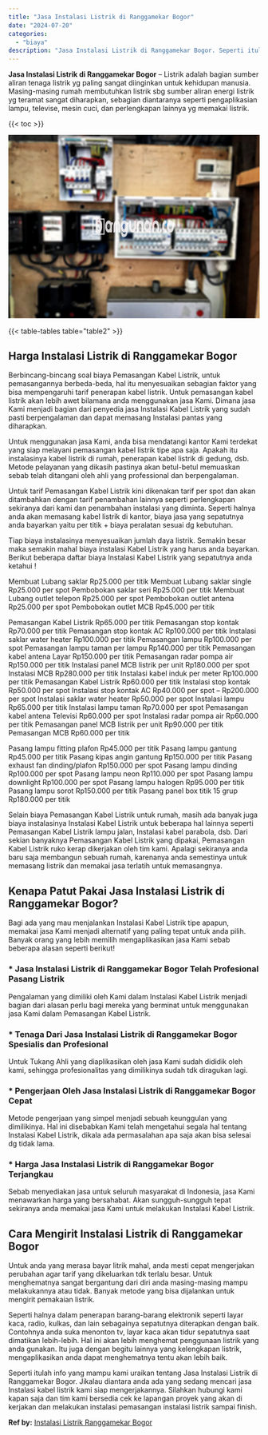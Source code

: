 ```yaml
---
title: "Jasa Instalasi Listrik di Ranggamekar Bogor"
date: "2024-07-20"
categories: 
  - "biaya"
description: "Jasa Instalasi Listrik di Ranggamekar Bogor. Seperti itulah info yang mampu kami uraikan tentang Jasa Instalasi Listrik di Ranggamekar Bogor. Jikalau diantar..."
---
```


**Jasa Instalasi Listrik di Ranggamekar Bogor** – Listrik adalah bagian sumber aliran tenaga listrik yg paling sangat diinginkan untuk kehidupan manusia. Masing-masing rumah membutuhkan listrik sbg sumber aliran energi listrik yg teramat sangat diharapkan, sebagian diantaranya seperti pengaplikasian lampu, televise, mesin cuci, dan perlengkapan lainnya yg memakai listrik.

{{< toc >}}

![Jasa Instalasi Listrik di Ranggamekar Bogor](/images/instalasi-listrik-murah10.png)

{{< table-tables table="table2" >}}

## Harga Instalasi Listrik di Ranggamekar Bogor

Berbincang-bincang soal biaya Pemasangan Kabel Listrik, untuk pemasangannya berbeda-beda, hal itu menyesuaikan sebagian faktor yang bisa mempengaruhi tarif penerapan kabel listrik. Untuk pemasangan kabel listrik akan lebih awet bilamana anda menggunakan jasa Kami. Dimana jasa Kami menjadi bagian dari penyedia jasa Instalasi Kabel Listrik yang sudah pasti berpengalaman dan dapat memasang Instalasi pantas yang diharapkan.

Untuk menggunakan jasa Kami, anda bisa mendatangi kantor Kami terdekat yang siap melayani pemasangan kabel listrik tipe apa saja. Apakah itu instalasinya kabel listrik di rumah, penerapan kabel listrik di gedung, dsb. Metode pelayanan yang dikasih pastinya akan betul-betul memuaskan sebab telah ditangani oleh ahli yang professional dan berpengalaman.

Untuk tarif Pemasangan Kabel Listrik kini dikenakan tarif per spot dan akan ditambahkan dengan tarif penambahan lainnya seperti perlengkapan sekiranya dari kami dan penambahan instalasi yang diminta. Seperti halnya anda akan memasang kabel listrik di kantor, biaya jasa yang sepatutnya anda bayarkan yaitu per titik + biaya peralatan sesuai dg kebutuhan.

Tiap biaya instalasinya menyesuaikan jumlah daya listrik. Semakin besar maka semakin mahal biaya instalasi Kabel Listrik yang harus anda bayarkan. Berikut beberapa daftar biaya Instalasi Kabel Listrik yang sepatutnya anda ketahui !

Membuat Lubang saklar Rp25.000 per titik Membuat Lubang saklar single Rp25.000 per spot Pembobokan saklar seri Rp25.000 per titik Membuat Lubang outlet telepon Rp25.000 per spot Pembobokan outlet antena Rp25.000 per spot Pembobokan outlet MCB Rp45.000 per titik

Pemasangan Kabel Listrik Rp65.000 per titik Pemasangan stop kontak Rp70.000 per titik Pemasangan stop kontak AC Rp100.000 per titik Instalasi saklar water heater Rp100.000 per titik Pemasangan lampu Rp100.000 per spot Pemasangan lampu taman per lampu Rp140.000 per titik Pemasangan kabel antena Layar Rp150.000 per titik Pemasangan radar pompa air Rp150.000 per titik Instalasi panel MCB listrik per unit Rp180.000 per spot Instalasi MCB Rp280.000 per titik Instalasi kabel induk per meter Rp100.000 per titik Pemasangan Kabel Listrik Rp60.000 per titik Instalasi stop kontak Rp50.000 per spot Instalasi stop kontak AC Rp40.000 per spot – Rp200.000 per spot Instalasi saklar water heater Rp50.000 per spot Instalasi lampu Rp65.000 per titik Instalasi lampu taman Rp70.000 per spot Pemasangan kabel antena Televisi Rp60.000 per spot Instalasi radar pompa air Rp60.000 per titik Pemasangan panel MCB listrik per unit Rp90.000 per titik Pemasangan MCB Rp60.000 per titik

Pasang lampu fitting plafon Rp45.000 per titik Pasang lampu gantung Rp45.000 per titik Pasang kipas angin gantung Rp150.000 per titik Pasang exhaust fan dinding/plafon Rp150.000 per spot Pasang lampu dinding Rp100.000 per spot Pasang lampu neon Rp110.000 per spot Pasang lampu downlight Rp100.000 per spot Pasang lampu halogen Rp95.000 per titik Pasang lampu sorot Rp150.000 per titik Pasang panel box titik 15 grup Rp180.000 per titik

Selain biaya Pemasangan Kabel Listrik untuk rumah, masih ada banyak juga biaya instalasinya Instalasi Kabel Listrik untuk beberapa hal lainnya seperti Pemasangan Kabel Listrik lampu jalan, Instalasi kabel parabola, dsb. Dari sekian banyaknya Pemasangan Kabel Listrik yang dipakai, Pemasangan Kabel Listrik ruko kerap dikerjakan oleh tim kami. Apalagi sekiranya anda baru saja membangun sebuah rumah, karenanya anda semestinya untuk memasang listrik dan memakai jasa terlatih untuk memasangnya.

## Kenapa Patut Pakai Jasa Instalasi Listrik di Ranggamekar Bogor?

Bagi ada yang mau menjalankan Instalasi Kabel Listrik tipe apapun, memakai jasa Kami menjadi alternatif yang paling tepat untuk anda pilih. Banyak orang yang lebih memilih mengaplikasikan jasa Kami sebab beberapa alasan seperti berikut!

### \* Jasa Instalasi Listrik di Ranggamekar Bogor Telah Profesional Pasang Listrik

Pengalaman yang dimiliki oleh Kami dalam Instalasi Kabel Listrik menjadi bagian dari alasan perlu bagi mereka yang berminat untuk menggunakan jasa Kami dalam Pemasangan Kabel Listrik.

### \* Tenaga Dari Jasa Instalasi Listrik di Ranggamekar Bogor Spesialis dan Profesional

Untuk Tukang Ahli yang diaplikasikan oleh jasa Kami sudah dididik oleh kami, sehingga profesionalitas yang dimilikinya sudah tdk diragukan lagi.

### \* Pengerjaan Oleh Jasa Instalasi Listrik di Ranggamekar Bogor Cepat

Metode pengerjaan yang simpel menjadi sebuah keunggulan yang dimilikinya. Hal ini disebabkan Kami telah mengetahui segala hal tentang Instalasi Kabel Listrik, dikala ada permasalahan apa saja akan bisa selesai dg tidak lama.

### \* Harga Jasa Instalasi Listrik di Ranggamekar Bogor Terjangkau

Sebab menyediakan jasa untuk seluruh masyarakat di Indonesia, jasa Kami menawarkan harga yang bersahabat. Akan sungguh-sungguh tepat sekiranya anda memakai jasa Kami untuk melakukan Instalasi Kabel Listrik.

## Cara Mengirit Instalasi Listrik di Ranggamekar Bogor


Untuk anda yang merasa bayar litrik mahal, anda mesti cepat mengerjakan perubahan agar tarif yang dikeluarkan tdk terlalu besar. Untuk menghematnya sangat bergantung dari diri anda masing-masing mampu melakukannya atau tidak. Banyak metode yang bisa dijalankan untuk mengirit pemakaian listrik.

Seperti halnya dalam penerapan barang-barang elektronik seperti layar kaca, radio, kulkas, dan lain sebagainya sepatutnya diterapkan dengan baik. Contohnya anda suka menonton tv, layar kaca akan tidur sepatutnya saat dimatikan lebih-lebih. Hal ini akan lebih menghemat penggunaan listrik yang anda gunakan. Itu juga dengan begitu lainnya yang kelengkapan listrik, mengaplikasikan anda dapat menghematnya tentu akan lebih baik.

Seperti itulah info yang mampu kami uraikan tentang Jasa Instalasi Listrik di Ranggamekar Bogor. Jikalau diantara anda ada yang sedang mencari jasa Instalasi kabel listrik kami siap mengerjakannya. Silahkan hubungi kami kapan saja dan tim kami bersedia cek ke lapangan proyek yang akan di kerjakan dan melakukan instalasi pemasangan instalasi listrik sampai finish.

**Ref by:** [Instalasi Listrik Ranggamekar Bogor](https://id.wikipedia.org/wiki/Instalasi)
